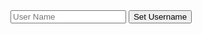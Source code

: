 <!DOCTYPE html>
<html lang="en">
<head>
    <meta charset="UTF-8">
    <meta http-equiv="X-UA-Compatible" content="IE=edge">
    <meta name="viewport" content="width=device-width, initial-scale=1.0">
    <link rel="stylesheet" type="text/css" href="chat.css">
    <title>Document</title>
</head>
<body>
    <form id="usernameSection" action="">
        <input type="text" placeholder="User Name">
        <button id="usernameButton">Set Username</button>
    </form>
    <div class="chatSection" style="display: none;">
        <div class="headbar">
            <h1>Webchat</h1>
        </div>
        <div class="chatlogs">
             <!-- Messages will be appended here -->
        </div>
        <div class="footbar">
            <form id="chatinput" action="">
                <input type="text" id="message-input" name="">
             <button id="sendbutton">SEND</button>
            </form>
        </div>
    </div>
    <script src="chatapp.js"></script>
</body>
</html>
